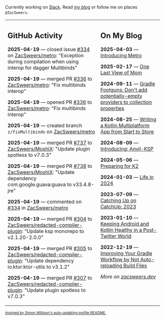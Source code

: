 Currently working on [Slack](https://slack.com/). Read [my blog](https://zacsweers.dev/) or follow me on places `@ZacSweers`.

<table><tr><td valign="top" width="60%">

## GitHub Activity
<!-- githubActivity starts -->
**2025-04-19** — closed issue [#334](https://github.com/ZacSweers/metro/issues/334) on [ZacSweers/metro](https://github.com/ZacSweers/metro): "Exception during compilation when using interop for dagger Multibinds"

**2025-04-19** — merged PR [#336](https://github.com/ZacSweers/metro/pull/336) to [ZacSweers/metro](https://github.com/ZacSweers/metro): "Fix multibinds interop"

**2025-04-19** — opened PR [#336](https://github.com/ZacSweers/metro/pull/336) to [ZacSweers/metro](https://github.com/ZacSweers/metro): "Fix multibinds interop"

**2025-04-19** — created branch `z/fixMultibinds` on [ZacSweers/metro](https://github.com/ZacSweers/metro)

**2025-04-19** — merged PR [#737](https://github.com/ZacSweers/MoshiX/pull/737) to [ZacSweers/MoshiX](https://github.com/ZacSweers/MoshiX): "Update plugin spotless to v7.0.3"

**2025-04-19** — merged PR [#738](https://github.com/ZacSweers/MoshiX/pull/738) to [ZacSweers/MoshiX](https://github.com/ZacSweers/MoshiX): "Update dependency com.google.guava:guava to v33.4.8-jre"

**2025-04-19** — commented on [#334](https://github.com/ZacSweers/metro/issues/334#issuecomment-2816853511) in [ZacSweers/metro](https://github.com/ZacSweers/metro)

**2025-04-19** — merged PR [#304](https://github.com/ZacSweers/redacted-compiler-plugin/pull/304) to [ZacSweers/redacted-compiler-plugin](https://github.com/ZacSweers/redacted-compiler-plugin): "Update ksp monorepo to v2.1.20-2.0.0"

**2025-04-19** — merged PR [#305](https://github.com/ZacSweers/redacted-compiler-plugin/pull/305) to [ZacSweers/redacted-compiler-plugin](https://github.com/ZacSweers/redacted-compiler-plugin): "Update dependency io.ktor:ktor-utils to v3.1.2"

**2025-04-19** — merged PR [#307](https://github.com/ZacSweers/redacted-compiler-plugin/pull/307) to [ZacSweers/redacted-compiler-plugin](https://github.com/ZacSweers/redacted-compiler-plugin): "Update plugin spotless to v7.0.3"
<!-- githubActivity ends -->
</td><td valign="top" width="40%">

## On My Blog
<!-- blog starts -->
**2025-04-03** — [Introducing Metro](https://www.zacsweers.dev/introducing-metro/)

**2025-02-17** — [One Last View of Mom](https://www.zacsweers.dev/one-last-view-of-mom/)

**2024-09-11** — [Gradle Footguns: Don't add potentially-empty providers to collection properties](https://www.zacsweers.dev/gradle-footgun-adding-empty-providers-to-collection-properties/)

**2024-08-25** — [Writing a Kotlin Multiplatform App from Start to Store](https://www.zacsweers.dev/writing-a-kotlin-multiplatform-app-from-start-to-store/)

**2024-08-09** — [Introducing: Anvil-KSP](https://www.zacsweers.dev/introducing-anvil-ksp/)

**2024-05-06** — [Preparing for K2](https://www.zacsweers.dev/preparing-for-k2/)

**2024-01-03** — [Life in 2024](https://www.zacsweers.dev/life-in-2024/)

**2023-07-09** — [Catching Up on CatchUp: 2023](https://www.zacsweers.dev/catching-up-on-catchup-2023/)

**2023-01-10** — [Keeping Android and Kotlin Healthy in a Post-Twitter World](https://www.zacsweers.dev/keeping-android-healthy/)

**2022-12-19** — [Improving Your Gradle Workflow by Not Auto-reloading Build Files](https://www.zacsweers.dev/improving-your-workflow-by-not-auto-reloading-build-files/)
<!-- blog ends -->
_More on [zacsweers.dev](https://zacsweers.dev/)_
</td></tr></table>

<sub><a href="https://simonwillison.net/2020/Jul/10/self-updating-profile-readme/">Inspired by Simon Willison's auto-updating profile README.</a></sub>